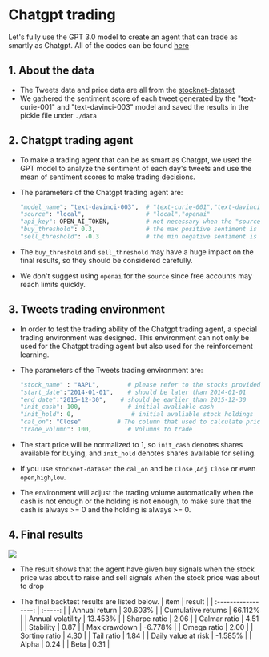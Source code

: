 # Chatgpt trading

Let's fully use the GPT 3.0 model to create an agent that can trade as smartly as Chatgpt. All of the codes can be found [here](https://github.com/oliverwang15/Alternative-Data/blob/main/demo/chatgpt-trading/main.ipynb)

## 1. About the data

* The Tweets data and price data are all from the [stocknet-dataset](https://github.com/yumoxu/stocknet-dataset)
* We gathered the sentiment score of each tweet generated by the  "text-curie-001" and "text-davinci-003" model and saved the results in the pickle file under `./data`

## 2. Chatgpt trading agent

* To make a trading agent that can be as smart as Chatgpt, we used the GPT model to analyze the sentiment of each day's tweets and use the mean of sentiment scores to make trading decisions. 

* The parameters of the Chatgpt trading agent are:

  ``` python
  "model_name": "text-davinci-003",  # "text-curie-001","text-davinci-003"
  "source": "local",                 # "local","openai"
  "api_key": OPEN_AI_TOKEN,          # not necessary when the "source" is "local"
  "buy_threshold": 0.3,              # the max positive sentiment is 1, so this should range from 0 to 1 
  "sell_threshold": -0.3             # the min negative sentiment is -1, so this should range from -1 to 0
  ```

* The `buy_threshold` and `sell_threshold` may have a huge impact on the final results, so they should be considered carefully.

* We don't suggest using  `openai` for the `source` since free accounts may reach limits quickly.

## 3. Tweets trading environment 

* In order to test the trading ability of the Chatgpt trading agent, a special trading environment was designed. This environment can not only be used for the Chatgpt trading agent but also used for the reinforcement learning. 

* The parameters of the Tweets trading environment are:

  ``` python
  "stock_name" : "AAPL",        # please refer to the stocks provided by stocknet-dataset
  "start_date":"2014-01-01",    # should be later than 2014-01-01
  "end_date":"2015-12-30",	  # should be earlier than 2015-12-30
  "init_cash": 100,             # initial avaliable cash
  "init_hold": 0,				 # initial avaliable stock holdings
  "cal_on": "Close"			 # The column that used to calculate prices
  "trade_volumn": 100,          # Volumns to trade
  ```

* The start price will be normalized to 1, so `init_cash` denotes shares available for buying, and `init_hold` denotes shares available for selling.

* If  you use `stocknet-dataset` the `cal_on` and be `Close` ,`Adj Close` or even `open`,`high`,`low`.

* The environment will adjust the trading volume automatically when the cash is not enough or the holding is not enough, to make sure that the cash is always >= 0 and the holding is always >= 0.

## 4. Final results

![](https://github.com/oliverwang15/Alternative-Data/blob/main/demo/chatgpt-trading/output.png?raw=true)

* The result shows that the agent have given buy signals when the stock price was about to raise and sell signals when the stock price was about to drop

* The final backtest results are listed below. 
  |        item         | result  |
  | :-----------------: | :-----: |
  |    Annual return    | 30.603% |
  | Cumulative returns  | 66.112% |
  |  Annual volatility  | 13.453% |
  |    Sharpe ratio     |  2.06   |
  |    Calmar ratio     |  4.51   |
  |      Stability      |  0.87   |
  |    Max drawdown     | -6.778% |
  |     Omega ratio     |  2.00   |
  |    Sortino ratio    |  4.30   |
  |     Tail ratio      |  1.84   |
  | Daily value at risk | -1.585% |
  |        Alpha        |  0.24   |
  |        Beta         |  0.31   |


